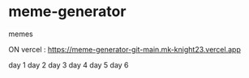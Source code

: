 # meme-generator
 memes

ON vercel : https://meme-generator-git-main.mk-knight23.vercel.app

day 1
day 2
day 3
day 4
day 5
day 6

